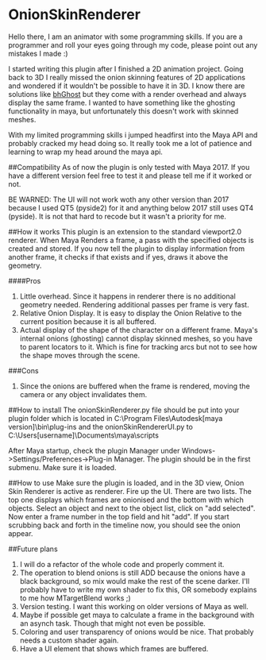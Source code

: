 # OnionSkinRenderer

Hello there, I am an animator with some programming skills. If you are a programmer and roll your eyes going through my code, please point out any mistakes I made :)

I started writing this plugin after I finished a 2D animation project. Going back to 3D I really missed
the onion skinning features of 2D applications and wondered if it wouldn't be possible to have it in 3D.
I know there are solutions like [bhGhost](http://www.graphite9.com/MayaDownloads.html) but they come with a render overhead and
always display the same frame. I wanted to have something like the ghosting functionality in maya, but unfortunately this doesn't work with skinned meshes.

With my limited programming skills i jumped headfirst into the Maya API and probably cracked my head doing so.
It really took me a lot of patience and learning to wrap my head around the maya api.


##Compatibility
As of now the plugin is only tested with Maya 2017. If you have a different version feel free to test it and please tell me if it worked or not. 

BE WARNED: The UI will not work woth any other version than 2017 because I used QT5 (pyside2) for it and anything below 2017 still uses QT4 (pyside). It is not that hard to recode but it wasn't a priority for me.


##How it works
This plugin is an extension to the standard viewport2.0 renderer. When Maya Renders a frame, a pass with the specified objects is created and stored. If you now tell the plugin to display information from another frame, it checks if that exists and if yes, draws it above the geometry.

####Pros
1. Little overhead. Since it happens in renderer there is no additional geometry needed. Rendering additional passes per frame is very fast.
2. Relative Onion Display. It is easy to display the Onion Relative to the current position because it is all buffered.
3. Actual display of the shape of the character on a different frame. Maya's internal onions (ghosting) cannot display skinned meshes, so you have to parent locators to it. Which is fine for tracking arcs but not to see how the shape moves through the scene.

###Cons
1. Since the onions are buffered when the frame is rendered, moving the camera or any object invalidates them.


##How to install
The onionSkinRenderer.py file should be put into your plugin folder which is located in 
C:\Program Files\Autodesk\[maya version]\bin\plug-ins
and the onionSkinRendererUI.py to 
C:\Users\[username]\Documents\maya\scripts

After Maya startup, check the plugin Manager under Windows->Settings/Preferences->Plug-in Manager. The plugin should be in the first submenu. Make sure it is loaded.


##How to use
Make sure the plugin is loaded, and in the 3D view, Onion Skin Renderer is active as renderer.
Fire up the UI. There are two lists. The top one displays which frames are onionised and the bottom with which objects.
Select an object and next to the object list, click on "add selected".
Now enter a frame number in the top field and hit "add". If you start scrubbing back and forth in the timeline now, you should see the onion appear.


##Future plans
1. I will do a refactor of the whole code and properly comment it.
2. The operation to blend onions is still ADD because the onions have a black background, so mix would make the rest of the scene darker. I'll probably have to write my own shader to fix this, OR somebody explains to me how MTargetBlend works ;)
3. Version testing. I want this working on older versions of Maya as well.
4. Maybe if possible get maya to calculate a frame in the background with an asynch task. Though that might not even be possible.
5. Coloring and user transparency of onions would be nice. That probably needs a custom shader again.
6. Have a UI element that shows which frames are buffered.
